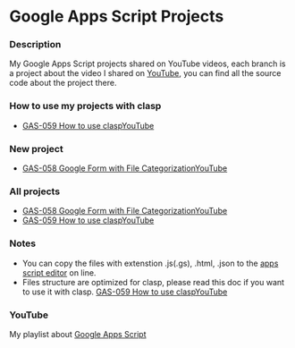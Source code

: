 # Google Apps Script Projects

### Description
My Google Apps Script projects shared on YouTube videos, each branch is a project about the video I shared on [YouTube](https://www.youtube.com/ashtonfei/), you can find all the source code about the project there.

### How to use my projects with clasp
* [GAS-059 How to use clasp](https://github.com/ashtonfei/google-apps-script-projects/tree/gas059-how-to-use-clasp)[YouTube](https://www.youtube.com/playlist?list=PLQhwjnEjYj8Bf_EZDrrcmkB9vcB9Sk3x0)

### New project
* [GAS-058 Google Form with File Categorization](https://github.com/ashtonfei/google-apps-script-projects/tree/gas058-google-form-with-file-categorization)[YouTube](https://www.youtube.com/playlist?list=PLQhwjnEjYj8Bf_EZDrrcmkB9vcB9Sk3x0)

### All projects
* [GAS-058 Google Form with File Categorization](https://github.com/ashtonfei/google-apps-script-projects/tree/gas058-google-form-with-file-categorization)[YouTube](https://www.youtube.com/playlist?list=PLQhwjnEjYj8Bf_EZDrrcmkB9vcB9Sk3x0)
* [GAS-059 How to use clasp](https://github.com/ashtonfei/google-apps-script-projects/tree/gas059-how-to-use-clasp)[YouTube](https://www.youtube.com/playlist?list=PLQhwjnEjYj8Bf_EZDrrcmkB9vcB9Sk3x0)

### Notes
* You can copy the files with extenstion .js(.gs), .html, .json to the [apps script editor](https://script.google.com/) on line.  
* Files structure are optimized for clasp, please read this doc if you want to use it with clasp. [GAS-059 How to use clasp](https://github.com/ashtonfei/google-apps-script-projects/tree/gas059-how-to-use-clasp)[YouTube](https://www.youtube.com/playlist?list=PLQhwjnEjYj8Bf_EZDrrcmkB9vcB9Sk3x0)

### YouTube
My playlist about [Google Apps Script](https://www.youtube.com/playlist?list=PLQhwjnEjYj8Bf_EZDrrcmkB9vcB9Sk3x0)

